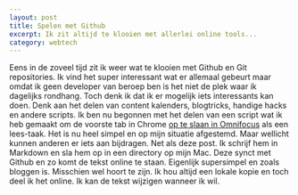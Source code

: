 ```yaml
---
layout: post
title: Spelen met Github
excerpt: Ik zit altijd te klooien met allerlei online tools...
category: webtech
---
```

Eens in de zoveel tijd zit ik weer wat te klooien met Github en Git repositories. Ik vind het super interessant wat er allemaal gebeurt maar omdat ik geen developer van beroep ben is het niet de plek waar ik dagelijks rondhang. Toch denk ik dat ik er mogelijk iets interessants kan doen. Denk aan het delen van content kalenders, blogtricks, handige hacks en andere scripts. Ik ben nu begonnen met het delen van een script wat ik heb gemaakt om de voorste tab in Chrome [op te slaan in Omnifocus](https://github.com/frankmeeuwsen/OmnifocusReadLater) als een lees-taak. Het is nu heel simpel en op mijn situatie afgestemd. Maar wellicht kunnen anderen er iets aan bijdragen. 
Net als deze post. Ik schrijf hem in Markdown en sla hem op in een directory op mijn Mac. Deze synct met Github en zo komt de tekst online te staan. Eigenlijk supersimpel en zoals bloggen is. Misschien wel hoort te zijn. Ik hou altijd een lokale kopie en toch deel ik het online. Ik kan de tekst wijzigen wanneer ik wil.